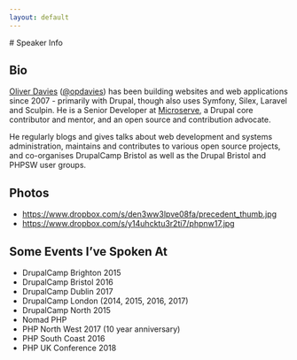 ```yaml
---
layout: default
---
```

<div class="markdown" markdown="1">
# Speaker Info

## Bio

[Oliver Davies][1] ([@opdavies][2]) has been building websites and web applications since 2007 - primarily with Drupal, though also uses Symfony, Silex, Laravel and Sculpin. He is a Senior Developer at [Microserve][3], a Drupal core contributor and mentor, and an open source and contribution advocate.

He regularly blogs and gives talks about web development and systems administration, maintains and contributes to various open source projects, and co-organises DrupalCamp Bristol as well as the Drupal Bristol and PHPSW user groups.

## Photos

- <https://www.dropbox.com/s/den3ww3lpve08fa/precedent_thumb.jpg>
- <https://www.dropbox.com/s/y14uhcktu3r2ti7/phpnw17.jpg>

## Some Events I’ve Spoken At

- DrupalCamp Brighton 2015
- DrupalCamp Bristol 2016
- DrupalCamp Dublin 2017
- DrupalCamp London (2014, 2015, 2016, 2017)
- DrupalCamp North 2015
- Nomad PHP
- PHP North West 2017 (10 year anniversary)
- PHP South Coast 2016
- PHP UK Conference 2018
</div>

[1]: {{site.url}}
[2]: {{site.twitter.url}}
[3]: {{site.companies[site.work.company].url}}

